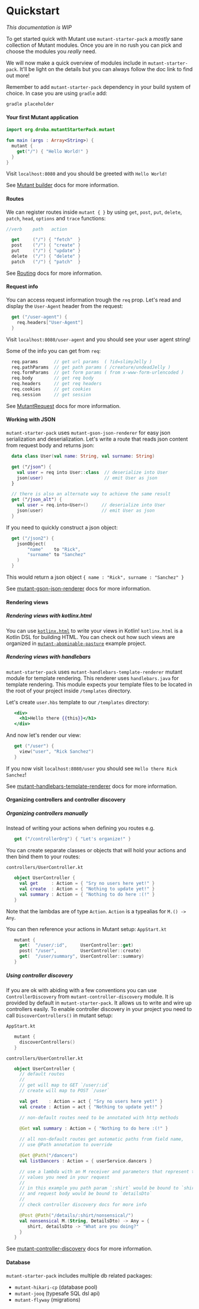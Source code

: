 # Quickstart

_This documentation is WIP_

To get started quick with Mutant use `mutant-starter-pack` a _mostly_ sane
collection of Mutant modules. Once you are in no rush you can pick and choose
the modules you _really_ need.

We will now make a quick overview of modules include in `mutant-starter-pack`. 
It'll be light on the details but you can always follow the doc link to find out more!

Remember to add `mutant-starter-pack` dependency in your build system of choice.
In case you are using `gradle` add:

` gradle placeholder `

#### Your first Mutant application

```kotlin
import org.droba.mutantStarterPack.mutant

fun main (args : Array<String>) {
  mutant {
    get("/") { "Hello World!" }
  }
}
```

Visit `localhost:8080` and you should be greeted with `Hello World!`

See [Mutant builder]() docs for more information. 

#### Routes

We can register routes inside `mutant { }` by using `get`, `post`, `put`, `delete`, `patch`, `head`, `options` and `trace`
functions:
```kotlin
//verb    path   action

  get     ("/") { "fetch"  }
  post    ("/") { "create" }
  put     ("/") { "update" }
  delete  ("/") { "delete" }
  patch   ("/") { "patch"  }
```

See [Routing]() docs for more information.

#### Request info

You can access request information trough the `req` prop.
Let's read and display the `User-Agent` header from the request:

```kotlin
  get ("/user-agent") {
    req.headers["User-Agent"] 
  }
```
Visit `localhost:8080/user-agent` and you should see your user agent string!

Some of the info you can get from `req`:
```kotlin
  req.params      // get url params  ( ?id=slimyJelly )
  req.pathParams  // get path params ( /creature/undeadJelly )
  req.formParams  // get form params ( from x-www-form-urlencoded ) 
  req.body        // get req body
  req.headers     // get req headers
  req.cookies     // get cookies
  req.session     // get session
```
See [MutantRequest]() docs for more information.

#### Working with JSON

`mutant-starter-pack` uses `mutant-gson-json-renderer` for easy json serialization
and deserialization. 
Let's write a route that reads json content from request body and returns json:
```kotlin
  data class User(val name: String, val surname: String)

  get ("/json") {
    val user = req into User::class  // deserialize into User 
    json(user)                       // emit User as json
  }

  // there is also an alternate way to achieve the same result 
  get ("/json_alt") {
    val user = req.into<User>()     // deserialize into User 
    json(user)                      // emit User as json
  }
```

If you need to quickly construct a json object:
```kotlin
  get ("/json2") {
    jsonObject(
    	"name"    to "Rick",
        "surname" to "Sanchez"	
    )
  }
```
This would return a json object `{ name : "Rick", surname : "Sanchez" }`

See [mutant-gson-json-renderer]() docs for more information.

#### Rendering views

##### Rendering views with kotlinx.html

You can use [`kotlinx.html`](https://github.com/Kotlin/kotlinx.html) to write your views in Kotlin!
`kotlinx.html` is a Kotlin DSL for building HTML. 
You can check out how such views are organized in [`mutant-abominable-pasture`](https://github.com/statikowsky/mutant/tree/master/mutant-abominable-pasture) example project.

##### Rendering views with handlebars

`mutant-starter-pack` uses `mutant-handlebars-template-renderer` mutant module for template rendering.
This renderer uses `handlebars.java` for template rendering. This module expects your template files to be located
in the root of your project inside `/templates` directory.

Let's create `user.hbs` template to our `/templates` directory:
```handlebars
   <div>
     <h1>Hello there {{this}}</h1>
   </div>
```

And now let's render our view:
```kotlin
   get ("/user") {
     view("user", "Rick Sanchez") 
   }
```
If you now visit `localhost:8080/user` you should see `Hello there Rick Sanchez`!

See [mutant-handlebars-template-renderer]() docs for more information.

#### Organizing controllers and controller discovery

##### Organizing controllers manually

Instead of writing your actions when defining you routes e.g.
```kotlin
   get ("/controllerOrg") { "Let's organize!" }
```

You can create separate classes or objects that will hold your actions
and then bind them to your routes:

`controllers/UserController.kt`
```kotlin
   object UserController {
     val get     : Action = { "Sry no users here yet!" }
     val create  : Action = { "Nothing to update yet!" }
     val summary : Action = { "Nothing to do here :(!" }
   }
```

Note that the lambdas are of type `Action`. `Action` is a typealias for `M.() -> Any`.  

You can then reference your actions in Mutant setup:
`AppStart.kt`
```kotlin
   mutant {
     get(  "/user/:id",     UserController::get)
     post( "/user",         UserController::create)
     get(  "/user/summary", UserController::summary)     
   }
```

##### Using controller discovery

If you are ok with abiding with a few conventions you can use `ControllerDiscovery` from `mutant-controller-discovery` module.
It is provided by default in `mutant-starter-pack`. It allows us to write and wire up controllers
easily.
To enable controller discovery in your project you need to call `DiscoverControllers()`
in mutant setup:

`AppStart.kt`
```kotlin
   mutant {
     discoverControllers()
   }
```

`controllers/UserController.kt`
```kotlin
   object UserController {
     // default routes
     //
     // get will map to GET `/user/:id`
     // create will map to POST `/user`

     val get    : Action = act { "Sry no users here yet!" } 
     val create : Action = act { "Nothing to update yet!" }

     // non-default routes need to be annotated with http methods

     @Get val summary : Action = { "Nothing to do here :(!" } 
     
     // all non-default routes get automatic paths from field name, 
     // use @Path annotation to override

     @Get @Path("/dancers")
     val listDancers : Action = { userService.dancers }

     // use a lambda with an M receiver and parameters that represent the
     // values you need in your request
     //
     // in this example you path param `:shirt` would be bound to `shirt`
     // and request body would be bound to `detailsDto`
     //
     // check controller discovery docs for more info 

     @Post @Path("/details/:shirt/nonsensical/")
     val nonsensical M.(String, DetailsDto) -> Any = {
     	shirt, detailsDto -> "What are you doing?"
     }
   }
```

See [mutant-controller-discovery]() docs for more information.

#### Database

`mutant-starter-pack` includes multiple db related packages:  
 - `mutant-hikari-cp` (database pool)
 - `mutant-jooq` (typesafe SQL dsl api)
 - `mutant-flyway` (migrations)


